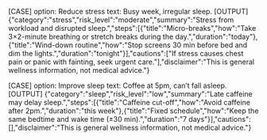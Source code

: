 [CASE]
option: Reduce stress
text: Busy week, irregular sleep.
[OUTPUT]
{"category":"stress","risk_level":"moderate","summary":"Stress from workload and disrupted sleep.","steps":[{"title":"Micro-breaks","how":"Take 3×2-minute breathing or stretch breaks during the day.","duration":"today"},{"title":"Wind-down routine","how":"Stop screens 30 min before bed and dim the lights.","duration":"tonight"}],"cautions":["If stress causes chest pain or panic with fainting, seek urgent care."],"disclaimer":"This is general wellness information, not medical advice."}

[CASE]
option: Improve sleep
text: Coffee at 5pm, can’t fall asleep.
[OUTPUT]
{"category":"sleep","risk_level":"low","summary":"Late caffeine may delay sleep.","steps":[{"title":"Caffeine cut-off","how":"Avoid caffeine after 2pm.","duration":"this week"},{"title":"Fixed schedule","how":"Keep the same bedtime and wake time (±30 min).","duration":"7 days"}],"cautions":[],"disclaimer":"This is general wellness information, not medical advice."}
